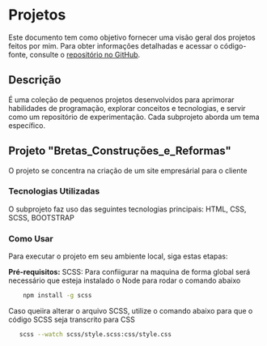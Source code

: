 # Projetos

Este documento tem como objetivo fornecer uma visão geral dos projetos feitos por mim. Para obter informações detalhadas e acessar o código-fonte, consulte o [repositório no GitHub](https://github.com/GuiArmanLi/Little-Projects).

## Descrição

É uma coleção de pequenos projetos desenvolvidos para aprimorar habilidades de programação, explorar conceitos e tecnologias, e servir como um repositório de experimentação. Cada subprojeto aborda um tema específico.

## Projeto "Bretas_Construções_e_Reformas"

O projeto se concentra na criação de um site empresárial para o cliente

### Tecnologias Utilizadas

O subprojeto faz uso das seguintes tecnologias principais: HTML, CSS, SCSS, BOOTSTRAP

### Como Usar

Para executar o projeto em seu ambiente local, siga estas etapas:

**Pré-requisitos:** SCSS: Para confiigurar na maquina de forma global será necessário que esteja instalado o Node para rodar o comando abaixo

```bash
    npm install -g scss
```

Caso queiira alterar o arquivo SCSS, utilize o comando abaixo para que o código SCSS seja transcrito para CSS

```bash
   scss --watch scss/style.scss:css/style.css
```
